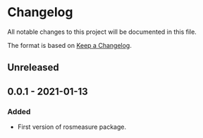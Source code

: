 # Changelog
All notable changes to this project will be documented in this file.

The format is based on [Keep a Changelog](http://keepachangelog.com/).

## Unreleased

## 0.0.1 - 2021-01-13
### Added
- First version of rosmeasure package.
